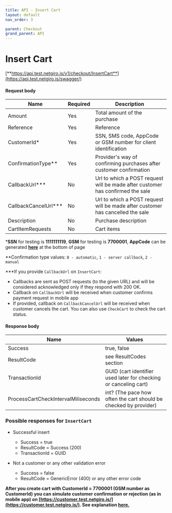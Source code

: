 ```yaml
---
title: API - Insert Cart
layout: default
nav_order: 3

parent: Checkout
grand_parent: API
---
```


# Insert Cart
[**https://api.test.netgiro.is/v1/checkout/InsertCart**](https://api.test.netgiro.is/swagger/)
	
#### Request body

| Name  | Required | Description |
| ------------- | ------------- |------------- |
| Amount  | Yes | Total amount of the purchase  |
| Reference  | Yes | Reference |
| CustomerId* | Yes | SSN, SMS code, AppCode or GSM number for client identification |
| ConfirmationType** | Yes | Provider's way of confirming purchases after customer confirmation |
| CallbackUrl***| No | Url to which a POST request will be made after customer has confirmed the sale |
| CallbackCancelUrl***| No | Url to which a POST request will be made after customer has cancelled the sale |
| Description | No | Purchase description |
| CartItemRequests | No | Cart items |

***SSN** for testing is **1111111119**, **GSM** for testing is **7700001**, **AppCode** can be generated [**here**](/docs/testing/api-pos) at the bottom of page


**Confirmation type values: `0 - automatic`, `1 - server callback`, `2 - manual`

***If you provide `CallbackUrl` on `InsertCart`:
  - Callbacks are sent as POST requests (to the given URL) and will be considered acknowledged only if they respond with 200 OK.
  - Callback on `CallbackUrl` will be received when customer confirms payment request in mobile app
  - If provided, callback on `CallbackCancelUrl` will be received when customer cancels the cart. You can also use `CheckCart` to check the cart status.

#### Response body

| Name | Values |
| ------------- |------------- |
| Success | true, false |
| ResultCode | see ResultCodes section |
| TransactionId | GUID (cart identifier used later for checking or canceling cart) |
| ProcessCartCheckIntervalMiliseconds | int? (The pace how often the cart should be checked by provider) |

### Possible responses for `InsertCart`
  - Successful insert
      - Success = true
      - ResultCode = Success (200)
      - TransactionId = GUID

  - Not a customer or any other validation error
    - Success = false
    - ResultCode = GenericError (400) or any other error code
    
**After you create cart with CustomerId = 7700001 (GSM number as CustomerId) you can simulate customer confirmation or rejection (as in mobile app) on [https://customer.test.netgiro.is/](https://customer.test.netgiro.is/). See explanation [here.](/docs/testing/customer#gsm-payment-verification)**